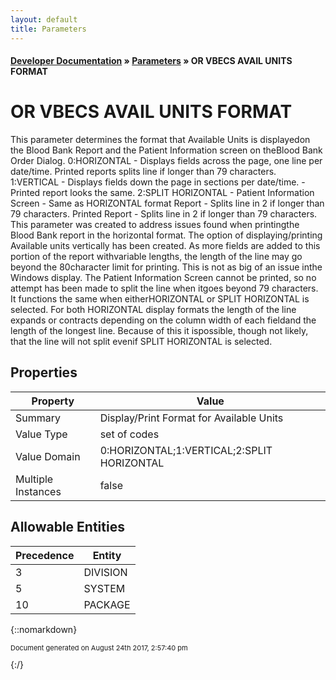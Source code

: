 ```yaml
---
layout: default
title: Parameters
---
```


#### [Developer Documentation](../index) &#187; [Parameters](TableOfContents) &#187; OR VBECS AVAIL UNITS FORMAT<br/>
# OR VBECS AVAIL UNITS FORMAT

This parameter determines the format that Available Units is displayedon the Blood Bank Report and the Patient Information screen on theBlood Bank Order Dialog. 0:HORIZONTAL - Displays fields across the page, one line per date/time.                Printed reports splits line if longer than 79 characters. 1:VERTICAL   - Displays fields down the page in sections per date/time.              - Printed report looks the same. 2:SPLIT HORIZONTAL -    Patient Information Screen - Same as HORIZONTAL format   Report - Splits line in 2 if longer than 79 characters.   Printed Report - Splits line in 2 if longer than 79 characters. This parameter was created to address issues found when printingthe Blood Bank report in the horizontal format. The option of displaying/printing Available units vertically has been created. As more fields are added to this portion of the report withvariable lengths, the length of the line may go beyond the 80character limit for printing. This is not as big of an issue inthe Windows display. The Patient Information Screen cannot be printed, so no attempt has been made to split the line when itgoes beyond 79 characters. It functions the same when eitherHORIZONTAL or SPLIT HORIZONTAL is selected. For both HORIZONTAL display formats the length of the line expands or contracts depending on the column width of each fieldand the length of the longest line. Because of this it ispossible, though not likely, that the line will not split evenif SPLIT HORIZONTAL is selected.

## Properties

Property | Value
--- | ---
Summary | Display/Print Format for Available Units
Value Type | set of codes
Value Domain | 0:HORIZONTAL;1:VERTICAL;2:SPLIT HORIZONTAL
Multiple Instances | false

## Allowable Entities

Precedence | Entity
--- | ---
3 | DIVISION
5 | SYSTEM
10 | PACKAGE

{::nomarkdown} <br/><p style="font-size: 11px">Document generated on August 24th 2017, 2:57:40 pm</p>{:/}